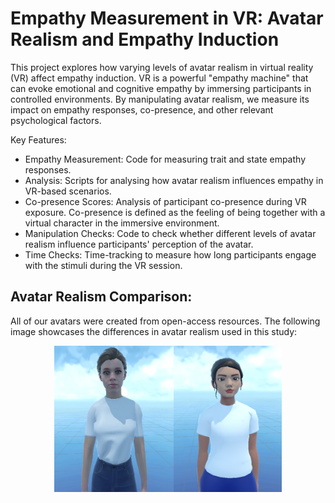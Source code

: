 # Empathy Measurement in VR: Avatar Realism and Empathy Induction
This project explores how varying levels of avatar realism in virtual reality (VR) affect empathy induction. VR is a powerful "empathy machine" that can evoke emotional and cognitive empathy by immersing participants in controlled environments. By manipulating avatar realism, we measure its impact on empathy responses, co-presence, and other relevant psychological factors.

Key Features:
- Empathy Measurement: Code for measuring trait and state empathy responses.
- Analysis: Scripts for analysing how avatar realism influences empathy in VR-based scenarios.
- Co-presence Scores: Analysis of participant co-presence during VR exposure. Co-presence is defined as the feeling of being together with a virtual character in the immersive environment.
- Manipulation Checks: Code to check whether different levels of avatar realism influence participants' perception of the avatar.
- Time Checks: Time-tracking to measure how long participants engage with the stimuli during the VR session.


## Avatar Realism Comparison:
All of our avatars were created from open-access resources. 
The following image showcases the differences in avatar realism used in this study:

<p align="center">
  <img src="images/avatars.png" alt="Avatar Realism Comparison">
</p>
